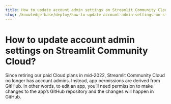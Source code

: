 ```yaml
---
title: How to update account admin settings on Streamlit Community Cloud?
slug: /knowledge-base/deploy/how-to-update-account-admin-settings-on-streamlit-community-cloud
---
```


# How to update account admin settings on Streamlit Community Cloud?

Since retiring our paid Cloud plans in mid-2022, Streamlit Community Cloud no longer has account admins. Instead, app permissions are derived from GitHiub. In other words, to edit an app, you’ll need permission to make changes to the app’s GitHub repository and the changes will happen in GitHub.
